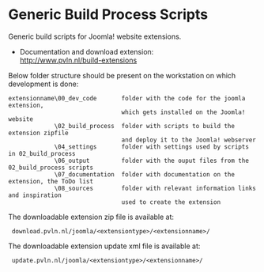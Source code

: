 # Generic Build Process Scripts
Generic build scripts for Joomla! website extensions.

* Documentation and download extension: <br/>
http://www.pvln.nl/build-extensions <br/>

Below folder structure should be present on the workstation on which development is done:
```
extensionname\00_dev_code       folder with the code for the joomla extension, 
                                which gets installed on the Joomla! website
             \02_build_process  folder with scripts to build the extension zipfile
                                and deploy it to the Joomla! webserver
             \04_settings       folder with settings used by scripts in 02_build_process
             \06_output         folder with the ouput files from the 02_build_process scripts
             \07_documentation  folder with documentation on the extension, the ToDo list
             \08_sources        folder with relevant information links and inspiration
                                used to create the extension
```

The downloadable extension zip file is available at:
```
 download.pvln.nl/joomla/<extensiontype>/<extensionname>/
```

The downloadable extension update xml file is available at:
```
 update.pvln.nl/joomla/<extensiontype>/<extensionname>/
```

